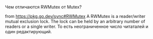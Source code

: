 Чем отличаются RWMutex от Mutex?

from https://pkg.go.dev/sync#RWMutex
A RWMutex is a reader/writer mutual exclusion lock. The lock can be held by an arbitrary number of readers or a single writer.
То есть неограниченное число читаталей и один редактирующий.